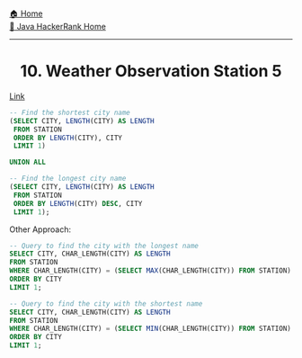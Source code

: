 [🏠 Home](../../../../README.md) <br/>
[🍵 Java HackerRank Home](../Java-HackerRank.md)

<hr/>

<h1 style="text-align: center">10. Weather Observation Station 5</h1>

[Link](https://www.hackerrank.com/challenges/weather-observation-station-5/problem)

```sql
-- Find the shortest city name
(SELECT CITY, LENGTH(CITY) AS LENGTH
 FROM STATION
 ORDER BY LENGTH(CITY), CITY 
 LIMIT 1)

UNION ALL

-- Find the longest city name
(SELECT CITY, LENGTH(CITY) AS LENGTH
 FROM STATION
 ORDER BY LENGTH(CITY) DESC, CITY 
 LIMIT 1);
```

Other Approach:

```sql
-- Query to find the city with the longest name
SELECT CITY, CHAR_LENGTH(CITY) AS LENGTH
FROM STATION
WHERE CHAR_LENGTH(CITY) = (SELECT MAX(CHAR_LENGTH(CITY)) FROM STATION)
ORDER BY CITY
LIMIT 1;

-- Query to find the city with the shortest name
SELECT CITY, CHAR_LENGTH(CITY) AS LENGTH
FROM STATION
WHERE CHAR_LENGTH(CITY) = (SELECT MIN(CHAR_LENGTH(CITY)) FROM STATION)
ORDER BY CITY
LIMIT 1;
```
